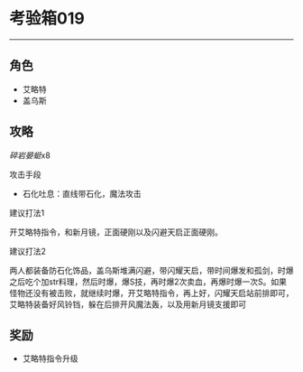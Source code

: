 # 考验箱019

---

## 角色

- 艾略特
- 盖乌斯

## 攻略

*碎岩晏蜓*x8

攻击手段
- 石化吐息：直线带石化，魔法攻击

建议打法1

开艾略特指令，和新月镜，正面硬刚以及闪避天启正面硬刚。

建议打法2

两人都装备防石化饰品，盖乌斯堆满闪避，带闪耀天启，带时间爆发和孤剑，时爆之后吃个加str料理，然后时爆，爆S技，再时爆2次卖血，再爆时爆一次S。如果怪物还没有被击败，就继续时爆，开艾略特指令，再上好，闪耀天启站前排即可，艾略特装备好风铃铛，躲在后排开风魔法轰，以及用新月镜支援即可

## 奖励

- 艾略特指令升级